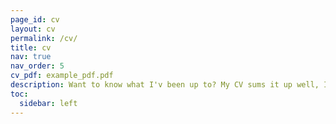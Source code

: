 ```yaml
---
page_id: cv
layout: cv
permalink: /cv/
title: cv
nav: true
nav_order: 5
cv_pdf: example_pdf.pdf
description: Want to know what I'v been up to? My CV sums it up well, If you want to know more - read [my blog](/blog/)!
toc:
  sidebar: left
---
```

